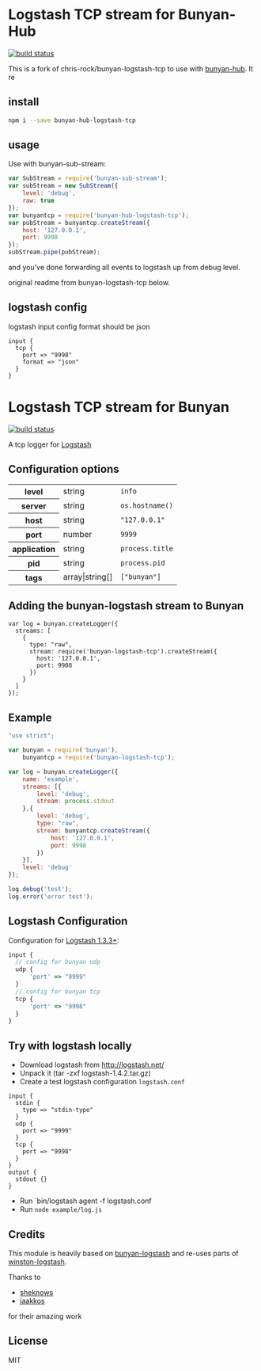 # Logstash TCP stream for Bunyan-Hub
 
[![build status](https://secure.travis-ci.org/undoZen/bunyan-hub-logstash-tcp.png)](http://travis-ci.org/undoZen/bunyan-hub-logstash-tcp)

This is a fork of chris-rock/bunyan-logstash-tcp to use with [bunyan-hub](https://undozen.github.io/bunyan-hub). It re

## install

```bash
npm i --save bunyan-hub-logstash-tcp
```

## usage

Use with bunyan-sub-stream:

```javascript
var SubStream = require('bunyan-sub-stream');
var subStream = new SubStream({
    level: 'debug',
    raw: true
});
var bunyantcp = require('bunyan-hub-logstash-tcp');
var pubStream = bunyantcp.createStream({
    host: '127.0.0.1',
    port: 9998
});
subStream.pipe(pubStream);
```

and you've done forwarding all events to logstash up from debug level.

original readme from bunyan-logstash-tcp below.

## logstash config

logstash input config format should be json
```code
input {
  tcp {
    port => "9998"
    format => "json"
  }
}
```

# Logstash TCP stream for Bunyan

[![build status](https://secure.travis-ci.org/chris-rock/bunyan-logstash-tcp.png)](http://travis-ci.org/chris-rock/bunyan-logstash-tcp)

A tcp logger for [Logstash](http://logstash.net/docs/1.4.2/inputs/tcp)

## Configuration options

<table>
  <tr>
    <th>level</th>
    <td>string</td>
    <td><code>info</code></td>
  </tr>
  <tr>
    <th>server</th>
    <td>string</td>
    <td><code>os.hostname()</code></td>
  </tr>
  <tr>
    <th>host</th>
    <td>string</td>
    <td><code>"127.0.0.1"</code></td>
  </tr>
  <tr>
    <th>port</th>
    <td>number</td>
    <td><code>9999</code></td>
  </tr>
  <tr>
    <th>application</th>
    <td>string</td>
    <td><code>process.title</code></td>
  </tr>
  <tr>
    <th>pid</th>
    <td>string</td>
    <td><code>process.pid</code></td>
  </tr>
  <tr>
    <th>tags</th>
    <td>array|string[]</td>
    <td><code>["bunyan"]</code></td>
  </tr>
</table>

## Adding the bunyan-logstash stream to Bunyan

```
var log = bunyan.createLogger({
  streams: [
    {
      type: "raw",
      stream: require('bunyan-logstash-tcp').createStream({
        host: '127.0.0.1',
        port: 9908
      })
    }
  ]
});
```

## Example

```javascript
"use strict";

var bunyan = require('bunyan'),
    bunyantcp = require('bunyan-logstash-tcp');

var log = bunyan.createLogger({
    name: 'example',
    streams: [{
        level: 'debug',
        stream: process.stdout
    },{
        level: 'debug',
        type: "raw",
        stream: bunyantcp.createStream({
            host: '127.0.0.1',
            port: 9998
        })
    }],
    level: 'debug'
});

log.debug('test');
log.error('error test');
```

## Logstash Configuration

Configuration for [Logstash 1.3.3+](http://logstash.net/docs/1.4.2/inputs/tcp):

```javascript
input {
  // config for bunyan udp
  udp {
      'port' => "9999"
  }
  // config for bunyan tcp
  tcp {
      'port' => "9998"
  }
}
```

## Try with logstash locally

 - Download logstash from http://logstash.net/
 - Unpack it (tar -zxf logstash-1.4.2.tar.gz)
 - Create a test logstash configuration `logstash.conf`

```code
input {
  stdin { 
    type => "stdin-type"
  }
  udp {
    port => "9999"
  }
  tcp {
    port => "9998"
  }
}
output { 
  stdout {}
}
```

 - Run `bin/logstash agent -f logstash.conf
 - Run `node example/log.js`

## Credits

This module is heavily based on [bunyan-logstash](https://github.com/sheknows/bunyan-logstash) and re-uses parts of [winston-logstash](https://github.com/jaakkos/winston-logstash/blob/master/lib/winston-logstash.js).

Thanks to

- [sheknows](https://github.com/sheknows)
- [jaakkos](https://github.com/jaakkos) 

for their amazing work

## License

MIT
